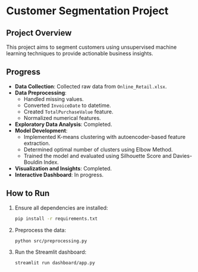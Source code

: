 # Customer Segmentation Project

## Project Overview
This project aims to segment customers using unsupervised machine learning techniques to provide actionable business insights.

## Progress
- **Data Collection**: Collected raw data from `Online_Retail.xlsx`.
- **Data Preprocessing**: 
  - Handled missing values.
  - Converted `InvoiceDate` to datetime.
  - Created `TotalPurchaseValue` feature.
  - Normalized numerical features.
- **Exploratory Data Analysis**: Completed.
- **Model Development**: 
  - Implemented K-means clustering with autoencoder-based feature extraction.
  - Determined optimal number of clusters using Elbow Method.
  - Trained the model and evaluated using Silhouette Score and Davies-Bouldin Index.
- **Visualization and Insights**: Completed.
- **Interactive Dashboard**: In progress.

## How to Run
1. Ensure all dependencies are installed:
    ```sh
    pip install -r requirements.txt
    ```
2. Preprocess the data:
    ```sh
    python src/preprocessing.py
    ```
3. Run the Streamlit dashboard:
    ```sh
    streamlit run dashboard/app.py
    ```
